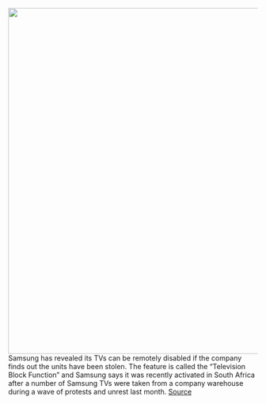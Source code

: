 <img src='https://cdn.vox-cdn.com/thumbor/82H66EVtiema0MDdp7XWMTa0LYI=/0x0:1440x1000/1200x800/filters:focal(605x385:835x615)/cdn.vox-cdn.com/uploads/chorus_image/image/69772611/samsung_tv.0.jpg' width='700px' /><br/>
Samsung has revealed its TVs can be remotely disabled if the company finds out the units have been stolen. The feature is called the “Television Block Function” and Samsung says it was recently activated in South Africa after a number of Samsung TVs were taken from a company warehouse during a wave of protests and unrest last month.
<a href='https://www.theverge.com/2021/8/25/22640876/samsung-television-block-function-stolen-tv-sets-south-africa'> Source <a/>